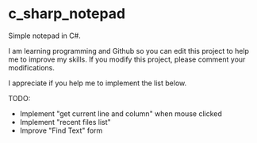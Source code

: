# c_sharp_notepad
Simple notepad in C#.

I am learning programming and Github so you can edit this project to help me to improve my skills. If you modify this project, please comment your modifications.

I appreciate if you help me to implement the list below.

TODO:
* Implement "get current line and column" when mouse clicked
* Implement "recent files list"
* Improve "Find Text" form
